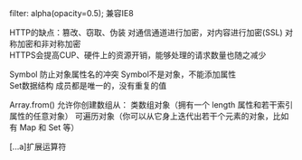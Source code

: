  filter: alpha(opacity=0.5);   兼容IE8

 HTTP的缺点：篡改、窃取、伪装
 对通信通道进行加密，对内容进行加密(SSL)
 对称加密和非对称加密  
 HTTPS会提高CUP、硬件上的资源开销，能够处理的请求数量也随之减少  

 Symbol 防止对象属性名的冲突 Symbol不是对象，不能添加属性  
 Set数据结构 成员都是唯一的，没有重复的值  

Array.from() 允许你创建数组从：
类数组对象（拥有一个 length 属性和若干索引属性的任意对象）
可遍历对象（你可以从它身上迭代出若干个元素的对象，比如有 Map 和 Set 等）

[...a]扩展运算符

